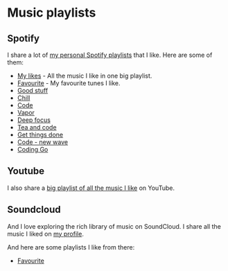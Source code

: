 # Music playlists
## Spotify
I share a lot of [my personal Spotify playlists](https://open.spotify.com/user/nikitavoloboev) that I like. Here are some of them:
- [My likes](https://open.spotify.com/user/nikitavoloboev/playlist/0ERn0U4qZIKC8Dy7RrMMsn) - All the music I like in one big playlist.
- [Favourite](https://open.spotify.com/user/nikitavoloboev/playlist/7j0M4e0nxFtsrLREfcj2qk) - My favourite tunes I like.
- [Good stuff](https://open.spotify.com/user/nikitavoloboev/playlist/30tVJRIDTcXUMJI0sAeUMS)
- [Chill](https://open.spotify.com/user/nikitavoloboev/playlist/5rPMZiZyYSrChlYT8kY4Rt)
- [Code](https://open.spotify.com/user/nikitavoloboev/playlist/7x77eBDnCZ5AiHcey4CLox)
- [Vapor](https://open.spotify.com/user/nikitavoloboev/playlist/6L8Wat8OeDJB5o1P1i75ZE)
- [Deep focus](https://open.spotify.com/user/nikitavoloboev/playlist/5ZC8D0va8EYWyw4cdEKXxR)
- [Tea and code](https://open.spotify.com/user/nikitavoloboev/playlist/1tOSHXne3GqST6z96HwD5L)
- [Get things done](https://open.spotify.com/user/nikitavoloboev/playlist/2trMafmjrSlwLZSz4hH6oI)
- [Code - new wave](https://open.spotify.com/user/nikitavoloboev/playlist/07jSX4atDq4etqLS3Nn6Ey)
- [Coding Go](https://open.spotify.com/user/nikitavoloboev/playlist/4pRiHQwLoSc8MQ23swgts8)

## Youtube
I also share a [big playlist of all the music I like](https://www.youtube.com/playlist?list=PL0nGxteCFLXYA1fsLmlWzY0Tyoo3c7tF-) on YouTube.

## Soundcloud
And I love exploring the rich library of music on SoundCloud. I share all the music I liked on [my profile](https://soundcloud.com/nikitavoloboev).

And here are some playlists I like from there:
- [Favourite](https://soundcloud.com/nikitavoloboev/sets/favourite)



